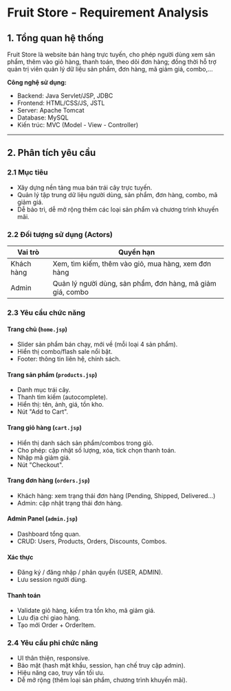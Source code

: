 # Fruit Store - Requirement Analysis

## 1. Tổng quan hệ thống
Fruit Store là website bán hàng trực tuyến, cho phép người dùng xem sản phẩm, thêm vào giỏ hàng, thanh toán, theo dõi đơn hàng; đồng thời hỗ trợ quản trị viên quản lý dữ liệu sản phẩm, đơn hàng, mã giảm giá, combo,...

**Công nghệ sử dụng:**
- Backend: Java Servlet/JSP, JDBC
- Frontend: HTML/CSS/JS, JSTL
- Server: Apache Tomcat
- Database: MySQL
- Kiến trúc: MVC (Model - View - Controller)

---

## 2. Phân tích yêu cầu

### 2.1 Mục tiêu
- Xây dựng nền tảng mua bán trái cây trực tuyến.
- Quản lý tập trung dữ liệu người dùng, sản phẩm, đơn hàng, combo, mã giảm giá.
- Dễ bảo trì, dễ mở rộng thêm các loại sản phẩm và chương trình khuyến mãi.

### 2.2 Đối tượng sử dụng (Actors)
| Vai trò      | Quyền hạn                                                      |
|-------------|----------------------------------------------------------------|
| Khách hàng  | Xem, tìm kiếm, thêm vào giỏ, mua hàng, xem đơn hàng            |
| Admin       | Quản lý người dùng, sản phẩm, đơn hàng, mã giảm giá, combo     |

### 2.3 Yêu cầu chức năng

#### Trang chủ (`home.jsp`)
- Slider sản phẩm bán chạy, mới về (mỗi loại 4 sản phẩm).
- Hiển thị combo/flash sale nổi bật.
- Footer: thông tin liên hệ, chính sách.

#### Trang sản phẩm (`products.jsp`)
- Danh mục trái cây.
- Thanh tìm kiếm (autocomplete).
- Hiển thị: tên, ảnh, giá, tồn kho.
- Nút "Add to Cart".

#### Trang giỏ hàng (`cart.jsp`)
- Hiển thị danh sách sản phẩm/combos trong giỏ.
- Cho phép: cập nhật số lượng, xóa, tick chọn thanh toán.
- Nhập mã giảm giá.
- Nút "Checkout".

#### Trang đơn hàng (`orders.jsp`)
- Khách hàng: xem trạng thái đơn hàng (Pending, Shipped, Delivered…)
- Admin: cập nhật trạng thái đơn hàng.

#### Admin Panel (`admin.jsp`)
- Dashboard tổng quan.
- CRUD: Users, Products, Orders, Discounts, Combos.

#### Xác thực
- Đăng ký / đăng nhập / phân quyền (USER, ADMIN).
- Lưu session người dùng.

#### Thanh toán
- Validate giỏ hàng, kiểm tra tồn kho, mã giảm giá.
- Lưu địa chỉ giao hàng.
- Tạo mới Order + OrderItem.

### 2.4 Yêu cầu phi chức năng
- UI thân thiện, responsive.
- Bảo mật (hash mật khẩu, session, hạn chế truy cập admin).
- Hiệu năng cao, truy vấn tối ưu.
- Dễ mở rộng (thêm loại sản phẩm, chương trình khuyến mãi).